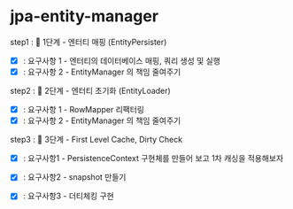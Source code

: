 # jpa-entity-manager

step1 : 🚀 1단계 - 엔터티 매핑 (EntityPersister)
- [x] : 요구사항 1 - 엔터티의 데이터베이스 매핑, 쿼리 생성 및 실행
- [x] : 요구사항 2 - EntityManager 의 책임 줄여주기

step2 : 🚀 2단계 - 엔터티 초기화 (EntityLoader)
- [x] : 요구사항 1 - RowMapper 리팩터링
- [x] : 요구사항 2 - EntityManager 의 책임 줄여주기

step3 : 🚀 3단계 - First Level Cache, Dirty Check
- [x] : 요구사항1 - PersistenceContext 구현체를 만들어 보고 1차 캐싱을 적용해보자
- [x] : 요구사항2 - snapshot 만들기
- [x] : 요구사항3 - 더티체킹 구현


